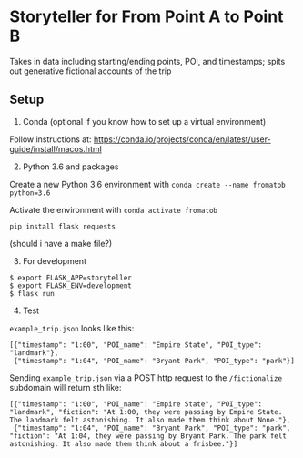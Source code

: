 # Storyteller for From Point A to Point B

Takes in data including starting/ending points, POI, and timestamps; spits out generative fictional accounts of the trip


## Setup

1. Conda (optional if you know how to set up a virtual environment)

Follow instructions at: https://conda.io/projects/conda/en/latest/user-guide/install/macos.html

2. Python 3.6 and packages

Create a new Python 3.6 environment with `conda create --name fromatob python=3.6`

Activate the environment with `conda activate fromatob`

`pip install flask requests`

(should i have a make file?)

3. For development

```
$ export FLASK_APP=storyteller
$ export FLASK_ENV=development
$ flask run
```

4. Test

`example_trip.json` looks like this:

```
[{"timestamp": "1:00", "POI_name": "Empire State", "POI_type": "landmark"}, 
 {"timestamp": "1:04", "POI_name": "Bryant Park", "POI_type": "park"}]
```

Sending `example_trip.json` via a POST http request to the `/fictionalize` subdomain will return sth like:

```
[{"timestamp": "1:00", "POI_name": "Empire State", "POI_type": "landmark", "fiction": "At 1:00, they were passing by Empire State. The landmark felt astonishing. It also made them think about None."},
 {"timestamp": "1:04", "POI_name": "Bryant Park", "POI_type": "park", "fiction": "At 1:04, they were passing by Bryant Park. The park felt astonishing. It also made them think about a frisbee."}]
```